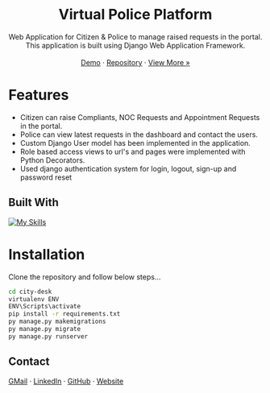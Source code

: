 <div align="center">

<br />
<h1 align="center">Virtual Police Platform</h1>

  
  

  <p align="center">
    Web Application for Citizen & Police to manage raised requests in the portal. This application is built using Django Web Application Framework.
    <br />
    <br />
    <a href="http://citydesk.herokuapp.com/">Demo</a> · 
    <a href="https://github.com/bqwerr/city-desk">Repository</a>
    <!-- · <a href="https://bqwerr.github.io">Explore the docs</a> -->
    ·
    <a href="https://github.com/bqwerr">View More »</a>
  </p>
</div>

# Features
- Citizen can raise Compliants, NOC Requests and Appointment Requests in the portal.
- Police can view latest requests in the dashboard and contact the users.
- Custom Django User model has been implemented in the application.
- Role based access views to url's and pages were implemented with Python Decorators.
- Used django authentication system for login, logout, sign-up and password reset


## Built With

[![My Skills](https://skillicons.dev/icons?i=python,django,html,css,javascript,sqlite&perline=6)](https://skillicons.dev)

# Installation
Clone the repository and follow below steps...

```sh
cd city-desk
virtualenv ENV
ENV\Scripts\activate
pip install -r requirements.txt
py manage.py makemigrations
py manage.py migrate
py manage.py runserver
```

## Contact

[GMail][gmail] · [LinkedIn][linkedin] · [GitHub][github] · [Website][website] 


[website]: https://bqwerr.github.io
[linkedin]: https://linkedin.com/in/srujan-tumma
[gmail]: mailto:tummasrujan@gmail.com
[github]: https://github.com/bqwerr
